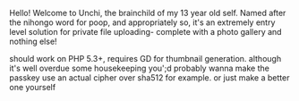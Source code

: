 Hello! Welcome to Unchi, the brainchild of my 13 year old self. Named after the nihongo word for poop, and appropriately so, it's an extremely entry level solution for private file uploading- complete with a photo gallery and nothing else!

should work on PHP 5.3+, requires GD for thumbnail generation. although it's well overdue some housekeeping you';d probably wanna make the passkey use an actual cipher over sha512 for example. or just make a better one yourself
